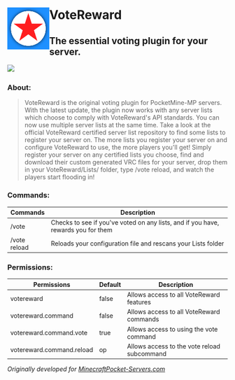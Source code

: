 # VoteReward <img src="https://github.com/KhoaGamingVN/VoteReward/raw/master/icon.png" align="left"> </img>
## The essential voting plugin for your server.

<a href="https://poggit.pmmp.io/p/VoteReward"><img src="https://poggit.pmmp.io/shield.state/VoteReward"></a>

### About:
> VoteReward is the original voting plugin for PocketMine-MP servers. With the latest update, the plugin now works with any server lists which choose to comply with VoteReward's API standards. You can now use multiple server lists at the same time. Take a look at the official VoteReward certified server list repository to find some lists to register your server on. The more lists you register your server on and configure VoteReward to use, the more players you'll get! Simply register your server on any certified lists you choose, find and download their custom generated VRC files for your server, drop them in your VoteReward/Lists/ folder, type /vote reload, and watch the players start flooding in!

### Commands:
|Commands|Description|
|--------|-----------|
|/vote|Checks to see if you've voted on any lists, and if you have, rewards you for them|
|/vote reload|Reloads your configuration file and rescans your Lists folder|

### Permissions:
|Permissions|Default|Description|
|----------|-------|-----------|
|votereward|false|Allows access to all VoteReward features|
|votereward.command|false|Allows access to all VoteReward commands|
|votereward.command.vote|true|Allows access to using the vote command|
|votereward.command.reload|op|Allows access to the vote reload subcommand|

*Originally developed for [MinecraftPocket-Servers.com](https://minecraftpocket-servers.com)*
